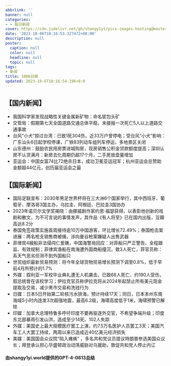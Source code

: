 ```yaml
---
abbrlink: ''
banner: null
categories:
- - 每日新闻
cover: https://cdn.jsdelivr.net/gh/shangy1yi/picx-images-hosting@master/FWT8cXaVEAA2C4h.2h81q1m596.webp
date: '2023-10-06T10:16:53.327472+08:00'
description: null
poster:
  caption: null
  color: null
  headline: null
  topic: null
tags:
- 新闻
title: 1006日报
updated: 2023-10-6T10:16:54.196+8:0
---
```

## 【国内新闻】

* 我国科学家发现战略性关键金属新矿物：命名铌包头矿
* 交管局：假期第七天全国道路交通总体平稳，未接报一次死亡5人以上道路交通事故
* 台风“小犬”掠过台湾：已致1死304伤，近33万户曾停电；受台风“小犬”影响：广东汕头6日起学校停课，广铁83列动车组列车停运，多地景区关闭
* 山东德州：鼓励农民用房票进城购房，现房销售公积金贷款额度提高；深圳认房不认贷满月：新房去化周期仍超17个月，二手房放盘量增加
* 亚运会：中国女篮74比72绝杀日本，成功卫冕亚运冠军；杭州亚运会总赞助金额超44亿元，创历届亚运会之最

## 【国际新闻】

* 国际足联宣布：2030年男足世界杯将在三大洲6个国家举行，其中西班牙、葡萄牙、摩洛哥3国主办，乌拉圭、阿根廷、巴拉圭3国协办
* 2023年诺贝尔文学奖揭晓：由挪威剧作家约恩·福瑟获得，以表彰他创新的戏剧和散文，为不可言说的事情发声，其作品《有人将至》已在国内出版，豆瓣高达8.2分
* 泰国免签政策实施首周接待逾10万中国游客，环比增长72.49%；泰国枪击案进展：两名枪支销售商被捕，涉向曼谷枪案嫌疑人出售武器
* 菲律宾4艘船非法侵闯仁爱礁，中国海警局回应：对菲船只严正警告、全程跟监、有效规制；菲律宾渔船在南海遭外国商船撞沉，致3人死亡，菲官员称：系天气恶劣侦测不到外国船只
* 世贸组织最新贸易预测：将今年全球货物贸易增长预测下调至0.8%，低于早前4月所预计的1.7%
* 外媒：叙利亚一军校毕业典礼遭无人机袭击，已致66人死亡、约190人受伤，叙总统曾在该校学习；伊拉克官员称伊拉克将从2024年起禁止所有美元现金提取及交易，减少黑市交易和洗钱行为
* 日媒：日本5日开始第二轮核污水排海，预计持续17天；同日，日本本州东南海域5小时内连发3次超强地震，最高6.2级，海啸高度低于1米，海啸预警已解除
* 印媒：加拿大总理特鲁多呼吁印度不要再驱逐外交官，不希望争端升级；印度东北部暴雨引发山洪，造成至少14死、102人失踪
* 外媒：美国史上最大规模医疗罢工上演，约7.5万名医护人员罢工3天；美国汽车工人大罢工持续，两周以来已造成近40亿美元经济损失
* 美媒：美国国会众议院“陷入瘫痪” ，多名共和党议员提议特朗普参选美国众议长；拜登承认担心华盛顿政治动荡威胁对乌援助，敦促共和党人停止内讧

#### 由shangy1yi.world提供的GPT-4-0613总结
